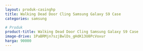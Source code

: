 ```yaml
---
layout: produk-casinghp
title: Walking Dead Door Cling Samsung Galaxy S9 Case
categories: samsung

# Produk
product-title: Walking Dead Door Cling Samsung Galaxy S9 Case
image-drive: 1PaBRMjn7szjBwlDs_gHdK13U8PcVoxur
harga: 90000
---
```

